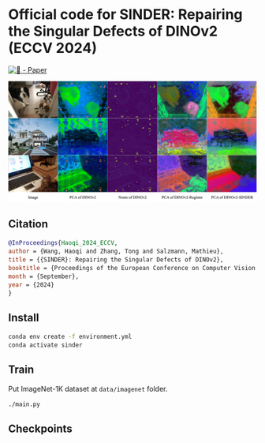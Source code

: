 # Official code for SINDER: Repairing the Singular Defects of DINOv2 (ECCV 2024)

[![🦢 - Paper](https://img.shields.io/badge/🦢-Paper-red)](https://arxiv.org/abs/2407.16826)

![SINDER](./resources/high_norm.jpg)

## Citation

```bibtex
@InProceedings{Haoqi_2024_ECCV,
author = {Wang, Haoqi and Zhang, Tong and Salzmann, Mathieu},
title = {{SINDER}: Repairing the Singular Defects of DINOv2},
booktitle = {Proceedings of the European Conference on Computer Vision (ECCV)},
month = {September},
year = {2024}
}
```

## Install

```bash
conda env create -f environment.yml
conda activate sinder
```

## Train

Put ImageNet-1K dataset at `data/imagenet` folder.

```bash
./main.py
```

## Checkpoints
